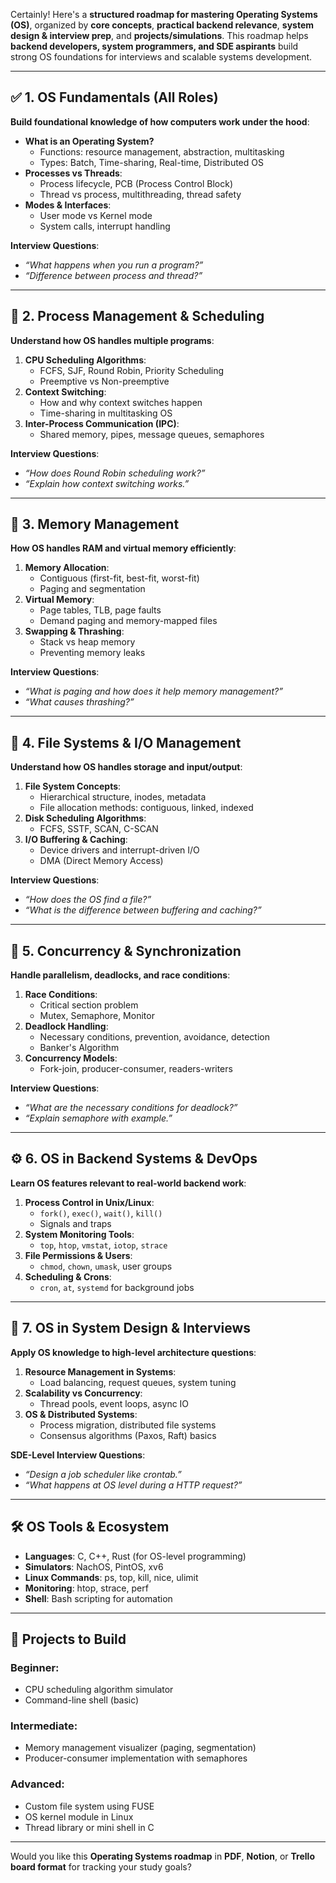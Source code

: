 Certainly! Here's a **structured roadmap for mastering Operating Systems (OS)**, organized by **core concepts**, **practical backend relevance**, **system design & interview prep**, and **projects/simulations**. This roadmap helps **backend developers, system programmers, and SDE aspirants** build strong OS foundations for interviews and scalable systems development.

---

## ✅ **1. OS Fundamentals (All Roles)**  
**Build foundational knowledge of how computers work under the hood**:  
- **What is an Operating System?**
  - Functions: resource management, abstraction, multitasking
  - Types: Batch, Time-sharing, Real-time, Distributed OS
- **Processes vs Threads**:
  - Process lifecycle, PCB (Process Control Block)
  - Thread vs process, multithreading, thread safety
- **Modes & Interfaces**:
  - User mode vs Kernel mode  
  - System calls, interrupt handling

**Interview Questions**:
- *“What happens when you run a program?”*  
- *“Difference between process and thread?”*

---

## 💾 **2. Process Management & Scheduling**  
**Understand how OS handles multiple programs**:  
1. **CPU Scheduling Algorithms**:
   - FCFS, SJF, Round Robin, Priority Scheduling
   - Preemptive vs Non-preemptive
2. **Context Switching**:
   - How and why context switches happen  
   - Time-sharing in multitasking OS
3. **Inter-Process Communication (IPC)**:
   - Shared memory, pipes, message queues, semaphores

**Interview Questions**:
- *“How does Round Robin scheduling work?”*  
- *“Explain how context switching works.”*

---

## 🔐 **3. Memory Management**  
**How OS handles RAM and virtual memory efficiently**:  
1. **Memory Allocation**:
   - Contiguous (first-fit, best-fit, worst-fit)
   - Paging and segmentation
2. **Virtual Memory**:
   - Page tables, TLB, page faults  
   - Demand paging and memory-mapped files
3. **Swapping & Thrashing**:
   - Stack vs heap memory  
   - Preventing memory leaks

**Interview Questions**:
- *“What is paging and how does it help memory management?”*  
- *“What causes thrashing?”*

---

## 💽 **4. File Systems & I/O Management**  
**Understand how OS handles storage and input/output**:  
1. **File System Concepts**:
   - Hierarchical structure, inodes, metadata
   - File allocation methods: contiguous, linked, indexed
2. **Disk Scheduling Algorithms**:
   - FCFS, SSTF, SCAN, C-SCAN
3. **I/O Buffering & Caching**:
   - Device drivers and interrupt-driven I/O  
   - DMA (Direct Memory Access)

**Interview Questions**:
- *“How does the OS find a file?”*  
- *“What is the difference between buffering and caching?”*

---

## 🧠 **5. Concurrency & Synchronization**  
**Handle parallelism, deadlocks, and race conditions**:  
1. **Race Conditions**:
   - Critical section problem  
   - Mutex, Semaphore, Monitor
2. **Deadlock Handling**:
   - Necessary conditions, prevention, avoidance, detection
   - Banker's Algorithm
3. **Concurrency Models**:
   - Fork-join, producer-consumer, readers-writers

**Interview Questions**:
- *“What are the necessary conditions for deadlock?”*  
- *“Explain semaphore with example.”*

---

## ⚙️ **6. OS in Backend Systems & DevOps**  
**Learn OS features relevant to real-world backend work**:  
1. **Process Control in Unix/Linux**:
   - `fork()`, `exec()`, `wait()`, `kill()`  
   - Signals and traps
2. **System Monitoring Tools**:
   - `top`, `htop`, `vmstat`, `iotop`, `strace`
3. **File Permissions & Users**:
   - `chmod`, `chown`, `umask`, user groups
4. **Scheduling & Crons**:
   - `cron`, `at`, `systemd` for background jobs

---

## 🧩 **7. OS in System Design & Interviews**  
**Apply OS knowledge to high-level architecture questions**:  
1. **Resource Management in Systems**:
   - Load balancing, request queues, system tuning
2. **Scalability vs Concurrency**:
   - Thread pools, event loops, async IO
3. **OS & Distributed Systems**:
   - Process migration, distributed file systems
   - Consensus algorithms (Paxos, Raft) basics

**SDE-Level Interview Questions**:
- *“Design a job scheduler like crontab.”*  
- *“What happens at OS level during a HTTP request?”*

---

## 🛠️ **OS Tools & Ecosystem**
- **Languages**: C, C++, Rust (for OS-level programming)  
- **Simulators**: NachOS, PintOS, xv6  
- **Linux Commands**: ps, top, kill, nice, ulimit  
- **Monitoring**: htop, strace, perf  
- **Shell**: Bash scripting for automation

---

## 🚀 **Projects to Build**
### Beginner:
- CPU scheduling algorithm simulator  
- Command-line shell (basic)

### Intermediate:
- Memory management visualizer (paging, segmentation)  
- Producer-consumer implementation with semaphores

### Advanced:
- Custom file system using FUSE  
- OS kernel module in Linux  
- Thread library or mini shell in C

---

Would you like this **Operating Systems roadmap** in **PDF**, **Notion**, or **Trello board format** for tracking your study goals?